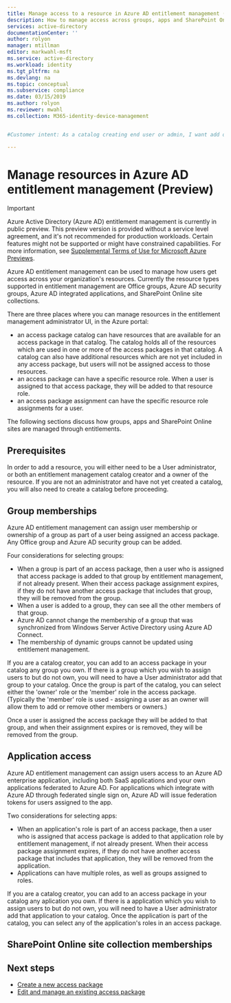 ```yaml
---
title: Manage access to a resource in Azure AD entitlement management (Preview)
description: How to manage access across groups, apps and SharePoint Online sites in Azure AD entitlement management using access packages.
services: active-directory
documentationCenter: ''
author: rolyon
manager: mtillman
editor: markwahl-msft
ms.service: active-directory
ms.workload: identity
ms.tgt_pltfrm: na
ms.devlang: na
ms.topic: conceptual
ms.subservice: compliance
ms.date: 03/15/2019
ms.author: rolyon
ms.reviewer: mwahl
ms.collection: M365-identity-device-management


#Customer intent: As a catalog creating end user or admin, I want add one or more resources to an access package so that users access rights to those are time limited.

---
```

# Manage resources in Azure AD entitlement management (Preview)

> [!IMPORTANT]
> Azure Active Directory (Azure AD) entitlement management is currently in public preview.
> This preview version is provided without a service level agreement, and it's not recommended for production workloads. Certain features might not be supported or might have constrained capabilities.
> For more information, see [Supplemental Terms of Use for Microsoft Azure Previews](https://azure.microsoft.com/support/legal/preview-supplemental-terms/).

Azure AD entitlement management can be used to manage how users get access across your organization's resources.  Currently the resource types supported in entitlement management are Office groups, Azure AD security groups, Azure AD integrated applications, and SharePoint Online site collections.

There are three places where you can manage resources in the entitlement management administrator UI, in the Azure portal:
* an access package catalog can have resources that are available for an access package in that catalog.  The catalog holds all of the resources which are used in one or more of the access packages in that catalog.  A catalog can also have additional resources which are not yet included in any access package, but users will not be assigned access to those resources.
* an access package can have a specific resource role. When a user is assigned to that access package, they will be added to that resource role.
* an access package assignment can have the specific resource role assignments for a user. 

The following sections discuss how groups, apps and SharePoint Online sites are managed through entitlements.

## Prerequisites

In order to add a resource, you will either need to be a User administrator, or both an entitlement management catalog creator and a owner of the resource.  If you are not an administrator and have not yet created a catalog, you will also need to create a catalog before proceeding.

## Group memberships

Azure AD entitlement management can assign user membership or ownership of a group as part of a user being assigned an access package.  Any Office group and Azure AD security group can be added.

Four considerations for selecting groups:
* When a group is part of an access package, then a user who is assigned that access package is added to that group by entitlement management, if not already present. When their access package assignment expires, if they do not have another access package that includes that group, they will be removed from the group.
* When a user is added to a group, they can see all the other members of that group.
* Azure AD cannot change the membership of a group that was synchronized from Windows Server Active Directory using Azure AD Connect.  
* The membership of dynamic groups cannot be updated using entitlement management.

If you are a catalog creator, you can add to an access package in your catalog any group you own.  If there is a group which you wish to assign users to but do not own, you will need to have a User administrator add that group to your catalog.  Once the group is part of the catalog, you can select either the 'owner' role or the 'member' role in the access package.  (Typically the 'member' role is used - assigning a user as an owner will allow them to add or remove other members or owners.)

Once a user is assigned the access package they will be added to that group, and when their assignment expires or is removed, they will be removed from the group.

## Application access

Azure AD entitlement management can assign users access to an Azure AD enterprise application, including both SaaS applications and your own applications federated to Azure AD.  For applications which integrate with Azure AD through federated single sign on, Azure AD will issue federation tokens for users assigned to the app.

Two considerations for selecting apps:
* When an application's role is part of an access package, then a user who is assigned that access package is added to that application role by entitlement management, if not already present. When their access package assignment expires, if they do not have another access package that includes that application, they will be removed from the application.
* Applications can have multiple roles, as well as groups assigned to roles.  

If you are a catalog creator, you can add to an access package in your catalog any aplication you own.  If there is a application which you wish to assign users to but do not own, you will need to have a User administrator add that application to your catalog.  Once the application is part of the catalog, you can select any of the application's roles in an access package.

## SharePoint Online site collection memberships


## Next steps

- [Create a new access package](entitlement-management-access-package-create.md)
- [Edit and manage an existing access package](entitlement-management-access-package-edit.md)
